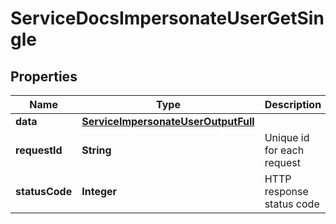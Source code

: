 

# ServiceDocsImpersonateUserGetSingle

## Properties

Name | Type | Description | Notes
------------ | ------------- | ------------- | -------------
**data** | [**ServiceImpersonateUserOutputFull**](ServiceImpersonateUserOutputFull.md) |  |  [optional]
**requestId** | **String** | Unique id for each request |  [optional]
**statusCode** | **Integer** | HTTP response status code |  [optional]




